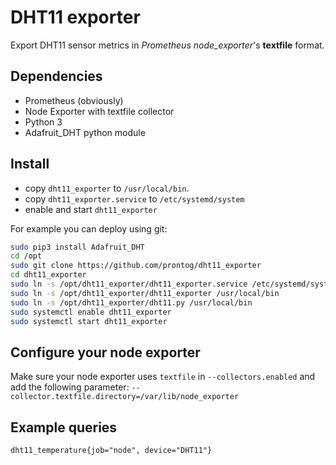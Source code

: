 # DHT11 exporter

Export DHT11 sensor metrics in *Prometheus* *node_exporter*'s **textfile** format.

## Dependencies

 * Prometheus (obviously)
 * Node Exporter with textfile collector
 * Python 3
 * Adafruit_DHT python module

## Install

- copy `dht11_exporter` to `/usr/local/bin`.
- copy `dht11_exporter.service` to `/etc/systemd/system`
- enable and start `dht11_exporter`

For example you can deploy using git:

``` bash
sudo pip3 install Adafruit_DHT
cd /opt
sudo git clone https://github.com/prontog/dht11_exporter
cd dht11_exporter
sudo ln -s /opt/dht11_exporter/dht11_exporter.service /etc/systemd/system
sudo ln -s /opt/dht11_exporter/dht11_exporter /usr/local/bin
sudo ln -s /opt/dht11_exporter/dht11.py /usr/local/bin
sudo systemctl enable dht11_exporter
sudo systemctl start dht11_exporter
```

## Configure your node exporter

Make sure your node exporter uses `textfile` in `--collectors.enabled` and add the following parameter: `--collector.textfile.directory=/var/lib/node_exporter`

## Example queries

```
dht11_temperature{job="node", device="DHT11"}
```
